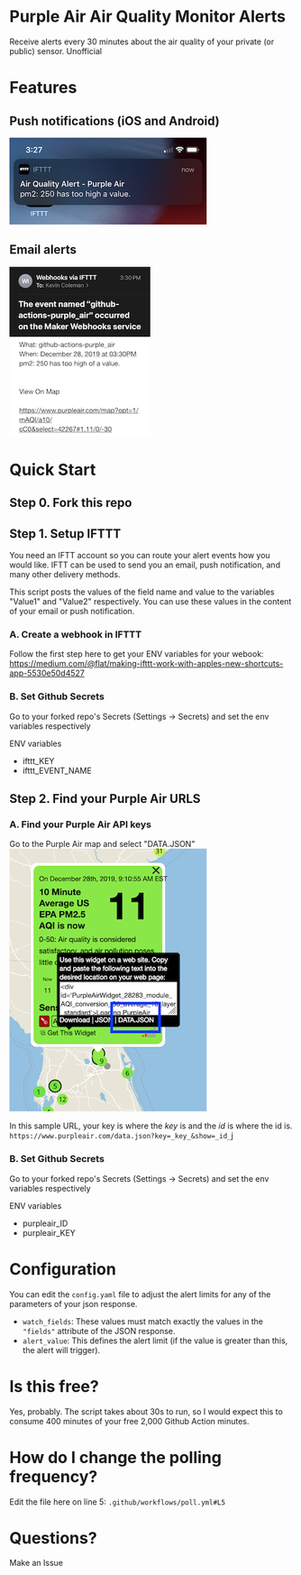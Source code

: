 # Purple Air Air Quality Monitor Alerts

Receive alerts every 30 minutes about the air quality of your private (or public) sensor. Unofficial

# Features

## Push notifications (iOS and Android)

![Push notification example](assets/push.jpg)

## Email alerts

![Email notificatio example](assets/email.png)

# Quick Start

## Step 0. Fork this repo

## Step 1. Setup IFTTT

You need an IFTT account so you can route your alert events how you would like. IFTT can be used to send you an email, push notification, and many other delivery methods.

This script posts the values of the field name and value to the variables "Value1" and "Value2" respectively. You can use these values in the content of your email or push notification.

### A. Create a webhook in IFTTT

Follow the first step here to get your ENV variables for your webook:
https://medium.com/@flat/making-ifttt-work-with-apples-new-shortcuts-app-5530e50d4527

### B. Set Github Secrets

Go to your forked repo's Secrets (Settings -> Secrets) and set the env variables respectively

ENV variables

- ifttt_KEY
- ifttt_EVENT_NAME

## Step 2. Find your Purple Air URLS

### A. Find your Purple Air API keys

Go to the Purple Air map and select "DATA.JSON"
![Purple Air map](assets/purple_air.png)

In this sample URL, your key is where the _key_ is and the _id_ is where the id is.
`https://www.purpleair.com/data.json?key=_key_&show=_id_`j

### B. Set Github Secrets

Go to your forked repo's Secrets (Settings -> Secrets) and set the env variables respectively

ENV variables

- purpleair_ID
- purpleair_KEY

# Configuration

You can edit the `config.yaml` file to adjust the alert limits for any of the parameters of your json response.

- `watch_fields`: These values must match exactly the values in the `"fields"` attribute of the JSON response.
- `alert_value`: This defines the alert limit (if the value is greater than this, the alert will trigger).

# Is this free?

Yes, probably. The script takes about 30s to run, so I would expect this to consume 400 minutes of your free 2,000 Github Action minutes.

# How do I change the polling frequency?

Edit the file here on line 5: `.github/workflows/poll.yml#L5`

# Questions?

Make an Issue

